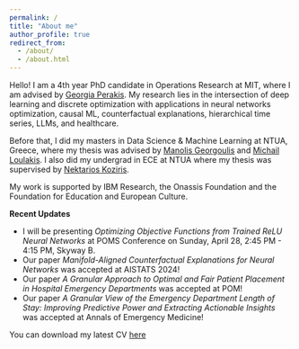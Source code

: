 ```yaml
---
permalink: /
title: "About me"
author_profile: true
redirect_from: 
  - /about/
  - /about.html
---
```


Hello! I am a 4th year PhD candidate in Operations Research at MIT, where I am advised by [Georgia Perakis](https://mitmgmtfaculty.mit.edu/gperakis/). My research lies in the intersection of deep learning and discrete optimization with applications in neural networks optimization, causal ML, counterfactual explanations, hierarchical time series, LLMs, and healthcare. 

Before that, I did my masters in Data Science & Machine Learning at NTUA, Greece, where my thesis was advised by [Manolis Georgoulis](http://www.math.ntua.gr/~georgoulis/) and [Michail Loulakis](http://www.math.ntua.gr/~loulakis/info/Home.html). I also did my undergrad in ECE at NTUA where my thesis was supervised by [Nektarios Koziris](http://www.cslab.ntua.gr/~nkoziris/).

My work is supported by IBM Research, the Onassis Foundation and the Foundation for Education and European Culture.

**Recent Updates**

  * I will be presenting *Optimizing Objective Functions from Trained ReLU Neural Networks* at POMS Conference on Sunday, April 28, 2:45 PM - 4:15 PM, Skyway B.
  * Our paper *Manifold-Aligned Counterfactual Explanations for Neural Networks* was accepted at AISTATS 2024!
  * Our paper *A Granular Approach to Optimal and Fair Patient Placement in Hospital Emergency Departments* was accepted at POM!
  * Our paper *A Granular View of the Emergency Department Length of Stay: Improving Predictive Power and Extracting Actionable Insights* was accepted at Annals of Emergency Medicine!
 

You can download my latest CV [here](./Asterios_Tsiourvas_Academic_CV.pdf)
